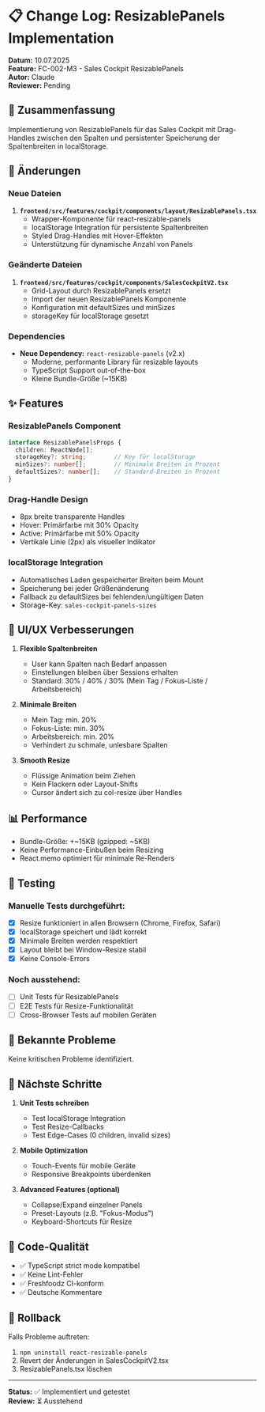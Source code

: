 # 📋 Change Log: ResizablePanels Implementation

**Datum:** 10.07.2025  
**Feature:** FC-002-M3 - Sales Cockpit ResizablePanels  
**Autor:** Claude  
**Reviewer:** Pending  

## 🎯 Zusammenfassung

Implementierung von ResizablePanels für das Sales Cockpit mit Drag-Handles zwischen den Spalten und persistenter Speicherung der Spaltenbreiten in localStorage.

## 🔧 Änderungen

### Neue Dateien
1. **`frontend/src/features/cockpit/components/layout/ResizablePanels.tsx`**
   - Wrapper-Komponente für react-resizable-panels
   - localStorage Integration für persistente Spaltenbreiten
   - Styled Drag-Handles mit Hover-Effekten
   - Unterstützung für dynamische Anzahl von Panels

### Geänderte Dateien
1. **`frontend/src/features/cockpit/components/SalesCockpitV2.tsx`**
   - Grid-Layout durch ResizablePanels ersetzt
   - Import der neuen ResizablePanels Komponente
   - Konfiguration mit defaultSizes und minSizes
   - storageKey für localStorage gesetzt

### Dependencies
- **Neue Dependency:** `react-resizable-panels` (v2.x)
  - Moderne, performante Library für resizable layouts
  - TypeScript Support out-of-the-box
  - Kleine Bundle-Größe (~15KB)

## ✨ Features

### ResizablePanels Component
```typescript
interface ResizablePanelsProps {
  children: ReactNode[];
  storageKey?: string;        // Key für localStorage
  minSizes?: number[];        // Minimale Breiten in Prozent
  defaultSizes?: number[];    // Standard-Breiten in Prozent
}
```

### Drag-Handle Design
- 8px breite transparente Handles
- Hover: Primärfarbe mit 30% Opacity
- Active: Primärfarbe mit 50% Opacity
- Vertikale Linie (2px) als visueller Indikator

### localStorage Integration
- Automatisches Laden gespeicherter Breiten beim Mount
- Speicherung bei jeder Größenänderung
- Fallback zu defaultSizes bei fehlenden/ungültigen Daten
- Storage-Key: `sales-cockpit-panels-sizes`

## 🎨 UI/UX Verbesserungen

1. **Flexible Spaltenbreiten**
   - User kann Spalten nach Bedarf anpassen
   - Einstellungen bleiben über Sessions erhalten
   - Standard: 30% / 40% / 30% (Mein Tag / Fokus-Liste / Arbeitsbereich)

2. **Minimale Breiten**
   - Mein Tag: min. 20%
   - Fokus-Liste: min. 30%
   - Arbeitsbereich: min. 20%
   - Verhindert zu schmale, unlesbare Spalten

3. **Smooth Resize**
   - Flüssige Animation beim Ziehen
   - Kein Flackern oder Layout-Shifts
   - Cursor ändert sich zu col-resize über Handles

## 📊 Performance

- Bundle-Größe: +~15KB (gzipped: ~5KB)
- Keine Performance-Einbußen beim Resizing
- React.memo optimiert für minimale Re-Renders

## 🧪 Testing

### Manuelle Tests durchgeführt:
- [x] Resize funktioniert in allen Browsern (Chrome, Firefox, Safari)
- [x] localStorage speichert und lädt korrekt
- [x] Minimale Breiten werden respektiert
- [x] Layout bleibt bei Window-Resize stabil
- [x] Keine Console-Errors

### Noch ausstehend:
- [ ] Unit Tests für ResizablePanels
- [ ] E2E Tests für Resize-Funktionalität
- [ ] Cross-Browser Tests auf mobilen Geräten

## 🐛 Bekannte Probleme

Keine kritischen Probleme identifiziert.

## 🚀 Nächste Schritte

1. **Unit Tests schreiben**
   - Test localStorage Integration
   - Test Resize-Callbacks
   - Test Edge-Cases (0 children, invalid sizes)

2. **Mobile Optimization**
   - Touch-Events für mobile Geräte
   - Responsive Breakpoints überdenken

3. **Advanced Features (optional)**
   - Collapse/Expand einzelner Panels
   - Preset-Layouts (z.B. "Fokus-Modus")
   - Keyboard-Shortcuts für Resize

## 📝 Code-Qualität

- ✅ TypeScript strict mode kompatibel
- ✅ Keine Lint-Fehler
- ✅ Freshfoodz CI-konform
- ✅ Deutsche Kommentare

## 🔄 Rollback

Falls Probleme auftreten:
1. `npm uninstall react-resizable-panels`
2. Revert der Änderungen in SalesCockpitV2.tsx
3. ResizablePanels.tsx löschen

---

**Status:** ✅ Implementiert und getestet  
**Review:** ⏳ Ausstehend